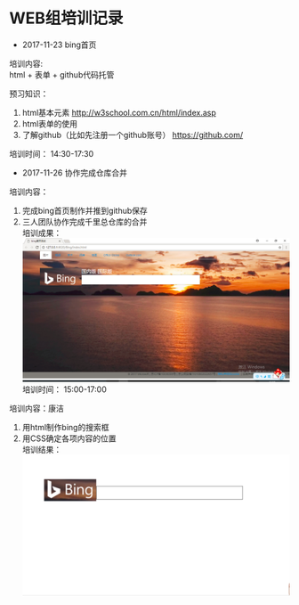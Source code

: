 # WEB组培训记录


- 2017-11-23 bing首页  

培训内容:  
html + 表单 + github代码托管  

预习知识：  
1. html基本元素 http://w3school.com.cn/html/index.asp  
2. html表单的使用  
3. 了解github（比如先注册一个github账号） https://github.com/

培训时间：  14:30-17:30

 - 2017-11-26 协作完成仓库合并
 
培训内容：  
1. 完成bing首页制作并推到github保存  
2. 三人团队协作完成千里总仓库的合并  
培训成果：  
![bing首页](img/bing首页截图.png)  
培训时间： 15:00-17:00

培训内容：康洁    
1. 用html制作bing的搜索框   
2. 用CSS确定各项内容的位置  
培训结果：  
![bing截图](img/搜索框截图.png) 

  

